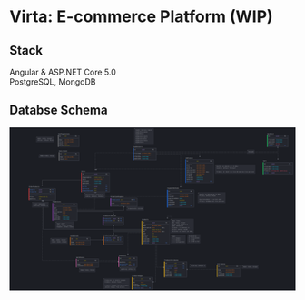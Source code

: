 # Virta: E-commerce Platform (WIP)

## Stack
Angular & ASP.NET Core 5.0  
PostgreSQL, MongoDB 

## Databse Schema
![Database schema](DbShema.png)

